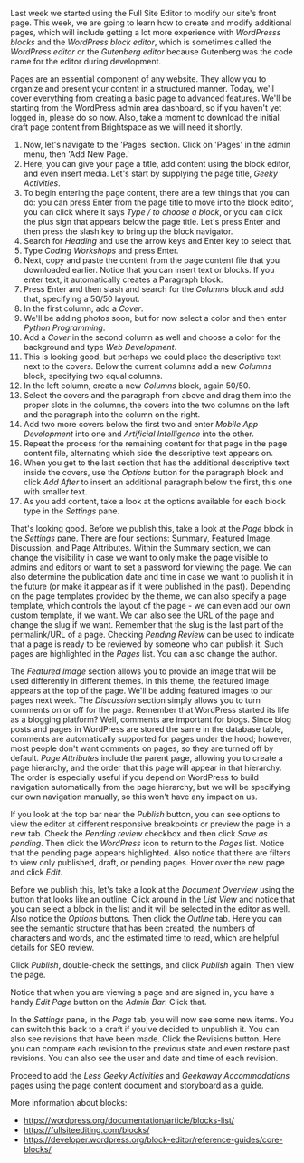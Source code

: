 Last week we started using the Full Site Editor to modify our site's front page. This week, we are going to learn how to create and modify additional pages, which will include getting a lot more experience with _WordPresss blocks_ and the _WordPress block editor_, which is sometimes called the _WordPress editor_ or the _Gutenberg editor_ because Gutenberg was the code name for the editor during development.

Pages are an essential component of any website. They allow you to organize and present your content in a structured manner. Today, we'll cover everything from creating a basic page to advanced features. We'll be starting from the WordPress admin area dashboard, so if you haven't yet logged in, please do so now. Also, take a moment to download the initial draft page content from Brightspace as we will need it shortly.

1. Now, let's navigate to the 'Pages' section. Click on 'Pages' in the admin menu, then 'Add New Page.'
2. Here, you can give your page a title, add content using the block editor, and even insert media. Let's start by supplying the page title, _Geeky Activities_.
3. To begin entering the page content, there are a few things that you can do: you can press Enter from the page title to move into the block editor, you can click where it says _Type / to choose a block_, or you can click the plus sign that appears below the page title. Let's press Enter and then press the slash key to bring up the block navigator.
4. Search for _Heading_ and use the arrow keys and Enter key to select that.
5. Type _Coding Workshops_ and press Enter.
6. Next, copy and paste the content from the page content file that you downloaded earlier. Notice that you can insert text or blocks. If you enter text, it automatically creates a Paragraph block.
7. Press Enter and then slash and search for the _Columns_ block and add that, specifying a 50/50 layout.
8. In the first column, add a _Cover_.
9. We'll be adding photos soon, but for now select a color and then enter _Python Programming_.
10. Add a _Cover_ in the second column as well and choose a color for the background and type _Web Development_.
11. This is looking good, but perhaps we could place the descriptive text next to the covers. Below the current columns add a new _Columns_ block, specifying two equal columns.
12. In the left column, create a new _Columns_ block, again 50/50.
13. Select the covers and the paragraph from above and drag them into the proper slots in the columns, the covers into the two columns on the left and the paragraph into the column on the right.
14. Add two more covers below the first two and enter _Mobile App Development_ into one and _Artificial Intelligence_ into the other.
15. Repeat the process for the remaining content for that page in the page content file, alternating which side the descriptive text appears on.
16. When you get to the last section that has the additional descriptive text inside the covers, use the _Options_ button for the paragraph block and click _Add After_ to insert an additional paragraph below the first, this one with smaller text.
17. As you add content, take a look at the options available for each block type in the _Settings_ pane.

That's looking good. Before we publish this, take a look at the _Page_ block in the _Settings_ pane. There are four sections: Summary, Featured Image, Discussion, and Page Attributes. Within the Summary section, we can change the visibility in case we want to only make the page visible to admins and editors or want to set a password for viewing the page. We can also determine the publication date and time in case we want to publish it in the future (or make it appear as if it were published in the past). Depending on the page templates provided by the theme, we can also specify a page template, which controls the layout of the page - we can even add our own custom template, if we want. We can also see the URL of the page and change the slug if we want. Remember that the slug is the last part of the permalink/URL of a page. Checking _Pending Review_ can be used to indicate that a page is ready to be reviewed by someone who can publish it. Such pages are highlighted in the _Pages_ list. You can also change the author.

The _Featured Image_ section allows you to provide an image that will be used differently in different themes. In this theme, the featured image appears at the top of the page. We'll be adding featured images to our pages next week. The _Discussion_ section simply allows you to turn comments on or off for the page. Remember that WordPress started its life as a blogging platform? Well, comments are important for blogs. Since blog posts and pages in WordPress are stored the same in the database table, comments are automatically supported for pages under the hood; however, most people don't want comments on pages, so they are turned off by default. _Page Attributes_ include the parent page, allowing you to create a page hierarchy, and the order that this page will appear in that hierarchy. The order is especially useful if you depend on WordPress to build navigation automatically from the page hierarchy, but we will be specifying our own navigation manually, so this won't have any impact on us.

If you look at the top bar near the _Publish_ button, you can see options to view the editor at different responsive breakpoints or preview the page in a new tab. Check the _Pending review_ checkbox and then click _Save as pending_. Then click the _WordPress_ icon to return to the _Pages_ list. Notice that the pending page appears highlighted. Also notice that there are filters to view only published, draft, or pending pages. Hover over the new page and click _Edit_.

Before we publish this, let's take a look at the _Document Overview_ using the button that looks like an outline. Click around in the _List View_ and notice that you can select a block in the list and it will be selected in the editor as well. Also notice the _Options_ buttons. Then click the _Outline_ tab. Here you can see the semantic structure that has been created, the numbers of characters and words, and the estimated time to read, which are helpful details for SEO review.

Click _Publish_, double-check the settings, and click _Publish_ again. Then view the page.

Notice that when you are viewing a page and are signed in, you have a handy _Edit Page_ button on the _Admin Bar_. Click that.

In the _Settings_ pane, in the _Page_ tab, you will now see some new items. You can switch this back to a draft if you've decided to unpublish it. You can also see revisions that have been made. Click the Revisions button. Here you can compare each revision to the previous state and even restore past revisions. You can also see the user and date and time of each revision.

Proceed to add the _Less Geeky Activities_ and _Geekaway Accommodations_ pages using the page content document and storyboard as a guide.

More information about blocks:

- <https://wordpress.org/documentation/article/blocks-list/>
- <https://fullsiteediting.com/blocks/>
- <https://developer.wordpress.org/block-editor/reference-guides/core-blocks/>

